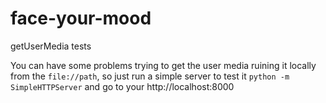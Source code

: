 face-your-mood
==============

getUserMedia tests

You can have some problems trying to get the user media ruining it locally from the `file://path`, so just run a simple
server to test it `python -m SimpleHTTPServer` and go to your http://localhost:8000
